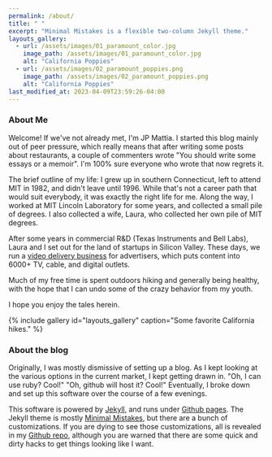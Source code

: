 ```yaml
---
permalink: /about/
title: " "
excerpt: "Minimal Mistakes is a flexible two-column Jekyll theme."
layouts_gallery:
  - url: /assets/images/01_paramount_color.jpg
    image_path: /assets/images/01_paramount_color.jpg
    alt: "California Poppies"
  - url: /assets/images/02_paramount_poppies.png
    image_path: /assets/images/02_paramount_poppies.png
    alt: "California Poppies"
last_modified_at: 2023-04-09T23:59:26-04:00
---
```


### About Me

Welcome! If we've not already met, I'm JP Mattia. I started this blog mainly out of peer pressure, which really means
that after writing some posts about restaurants, a couple of commenters wrote "You should write some essays or a
memoir". I'm 100% sure everyone who wrote that now regrets it.

The brief outline of my life: I grew up in southern Connecticut, left to attend MIT in 1982, and didn't leave
until 1996.  While that's not a career path that would suit everybody, it was exactly the right life for me. Along the
way, I worked at MIT Lincoln Laboratory for some years, and collected a small pile of degrees. I also collected a wife,
Laura, who collected her own pile of MIT degrees.

After some years in commercial R&D (Texas Instruments and Bell Labs), Laura and I set out for the land of startups in
Silicon Valley. These days, we run a [video delivery business](https://www.centaurdelivery.com) for advertisers, which
puts content into 6000+ TV, cable, and digital outlets.

Much of my free time is spent outdoors hiking and generally being healthy, with the hope that I can undo some of the
crazy behavior from my youth.

I hope you enjoy the tales herein.

{% include gallery id="layouts_gallery" caption="Some favorite California hikes." %}




### About the blog

Originally, I was mostly dismissive of setting up a blog. As I kept looking at the various options in the current
market, I kept getting drawn in. "Oh, I can use ruby? Cool!" "Oh, github will host it? Cool!" Eventually, I broke down
and set up this software over the course of a few evenings.

This software is powered by [Jekyll](https://jekyllrb.com), and runs under [Github pages](https://pages.github.com/).
The Jekyll theme is mostly [Minimal Mistakes](https://mademistakes.com/work/minimal-mistakes-jekyll-theme), but there
are a bunch of customizations. If you are dying to see those customizations, all is revealed in my [Github
repo](https://github.com/jpmattia/jpmattia.github.io), although you are warned that there are some quick and dirty hacks
to get things looking like I want.
